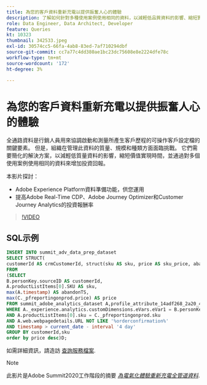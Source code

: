 ```yaml
---
title: 為您的客戶資料重新充電以提供振奮人心的體驗
description: 了解如何針對多種使用案例使用相同的資料，以減輕低品質資料的影響、縮短實現價值的時間，並增加投資報酬率。
role: Data Engineer, Data Architect, Developer
feature: Queries
kt: 10323
thumbnail: 342533.jpeg
exl-id: 30574cc5-66fa-4ab8-83ed-7af710294dbf
source-git-commit: cc7a77c4dd380ae1bc23dc75608e8e2224dfe78c
workflow-type: tm+mt
source-wordcount: '172'
ht-degree: 3%

---
```


# 為您的客戶資料重新充電以提供振奮人心的體驗

全通路資料是行銷人員用來協調啟動和測量所產生客戶歷程的可操作客戶設定檔的關鍵要素。 但是，組織在管理此資料的質量、規模和種類方面面臨挑戰。 它們需要簡化的解決方案，以減輕低質量資料的影響，縮短價值實現時間，並通過對多個使用案例使用相同的資料來增加投資回報。

本影片探討：

* Adobe Experience Platform資料準備功能，供您運用
* 提高Adobe Real-Time CDP、Adobe Journey Optimizer和Customer Journey Analytics的投資報酬率

>[!VIDEO](https://video.tv.adobe.com/v/342533?quality=12&learn=on)

## SQL示例

```sql
INSERT INTO summit_adv_data_prep_dataset
SELECT STRUCT(
customerId AS crmCustomerId, struct(sku AS sku, price AS sku_price, abandonTS AS abandonTS) AS abandonBrowse) AS _pfreportingonprod
FROM
(SELECT
B.personKey.sourceID AS customerId,
A.productListItems[0].SKU AS sku,
max(A.timestamp) AS abandonTS,
max(C._pfreportingonprod.price) AS price
FROM summit_adobe_analytics_dataset A,profile_attribute_14adf268_2a20_4dee_bee6_a6b0e34616a9 B,summit_product_dataset C
WHERE A._experience.analytics.customDimensions.eVars.eVar1 = B.personKey.sourceID
AND A.productListItems[0].sku = C._pfreportingonprod.sku
AND A.web.webpagedetails.URL NOT LIKE '%orderconfirmation%'
AND timestamp > current_date - interval '4 day'
GROUP BY customerId,sku
order by price desc)D;
```

如需詳細資訊，請造訪 [查詢服務檔案](https://experienceleague.adobe.com/docs/experience-platform/query/home.html?lang=zh-Hant).

>[!NOTE]
>
>此影片是Adobe Summit2020工作階段的摘要 *[為電氣化體驗重新充電全管道資料](https://business.adobe.com/summit/2022/sessions/recharging-omnichannel-data-for-electrifying-exper-s409.html)*.
